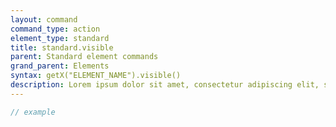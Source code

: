 ```yaml
---
layout: command
command_type: action
element_type: standard
title: standard.visible
parent: Standard element commands
grand_parent: Elements
syntax: getX("ELEMENT_NAME").visible()
description: Lorem ipsum dolor sit amet, consectetur adipiscing elit, sed do eiusmod tempor incididunt ut labore et dolore magna aliqua. Ut enim ad minim veniam, quis nostrud exercitation ullamco laboris nisi ut aliquip ex ea commodo consequat.
---
```


```javascript
// example
```
